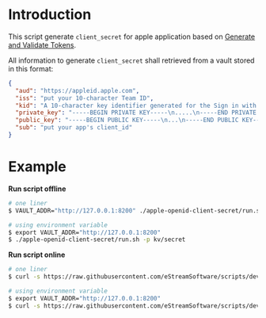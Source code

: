 # Introduction

This script generate `client_secret` for apple application based on [Generate and Validate Tokens](https://developer.apple.com/documentation/sign_in_with_apple/generate_and_validate_tokens).

All information to generate `client_secret` shall retrieved from a vault stored in this format:

```json
{
  "aud": "https://appleid.apple.com",
  "iss": "put your 10-character Team ID",
  "kid": "A 10-character key identifier generated for the Sign in with Apple private key associated with your developer account",
  "private_key": "-----BEGIN PRIVATE KEY-----\n.....\n-----END PRIVATE KEY-----",
  "public_key": "-----BEGIN PUBLIC KEY-----\n...\n-----END PUBLIC KEY-----",
  "sub": "put your app's client_id"
}
```

# Example

**Run script offline**

```bash
# one liner
$ VAULT_ADDR="http://127.0.0.1:8200" ./apple-openid-client-secret/run.sh -p kv/secret

# using environment variable
$ export VAULT_ADDR="http://127.0.0.1:8200"
$ ./apple-openid-client-secret/run.sh -p kv/secret
```

**Run script online**

```bash
# one liner
$ curl -s https://raw.githubusercontent.com/eStreamSoftware/scripts/dev/apple-openid-client-secret/run.sh | VAULT_ADDR="http://127.0.0.1:8200" bash -s -- -p kv/secret

# using environment variable
$ export VAULT_ADDR="http://127.0.0.1:8200"
$ curl -s https://raw.githubusercontent.com/eStreamSoftware/scripts/dev/apple-openid-client-secret/run.sh | bash -s -- -p kv/secret
```
